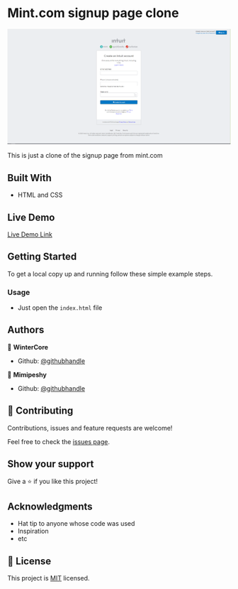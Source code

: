 # Mint.com signup page clone

![screenshot](./app_screenshot.png)

This is just a clone of the signup page from mint.com

## Built With

- HTML and CSS

## Live Demo

[Live Demo Link](https://wintercore.github.io/microverse-html-forms)


## Getting Started

To get a local copy up and running follow these simple example steps.

### Usage
- Just open the `index.html` file



## Authors

👤 **WinterCore**

- Github: [@githubhandle](https://github.com/WinterCore)

👤 **Mimipeshy**

- Github: [@githubhandle](https://github.com/mimipeshy)

## 🤝 Contributing

Contributions, issues and feature requests are welcome!

Feel free to check the [issues page](issues/).

## Show your support

Give a ⭐️ if you like this project!

## Acknowledgments

- Hat tip to anyone whose code was used
- Inspiration
- etc

## 📝 License

This project is [MIT](lic.url) licensed.
